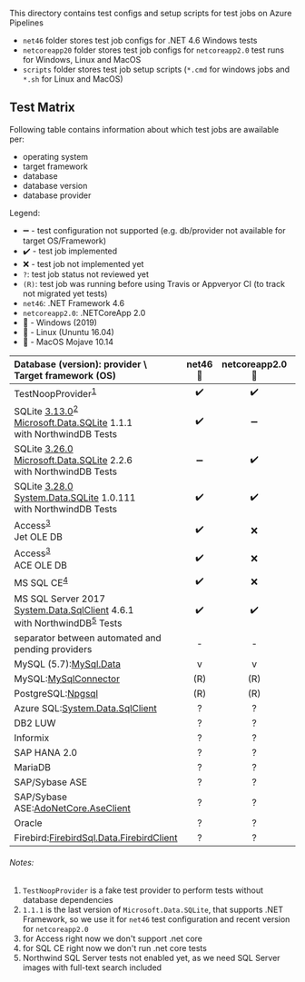 ﻿This directory contains test configs and setup scripts for test jobs on Azure Pipelines
- `net46` folder stores test job configs for .NET 4.6 Windows tests
- `netcoreapp20` folder stores test job configs for `netcoreapp2.0` test runs for Windows, Linux and MacOS
- `scripts` folder stores test job setup scripts (`*.cmd` for windows jobs and `*.sh` for Linux and MacOS)

## Test Matrix

Following table contains information about which test jobs are awailable per:
- operating system
- target framework
- database
- database version
- database provider

Legend:
- :heavy_minus_sign: - test configuration not supported (e.g. db/provider not available for target OS/Framework)
- :heavy_check_mark: - test job implemented
- :x: - test job not implemented yet
- `?`: test job status not reviewed yet
- `(R)`: test job was running before using Travis or Appveryor CI (to track not migrated yet tests)
- `net46`: .NET Framework 4.6
- `netcoreapp2.0`: .NETCoreApp 2.0
- :door: - Windows (2019)
- :penguin: - Linux (Ununtu 16.04)
- :green_apple: - MacOS Mojave 10.14

| Database (version): provider \ Target framework (OS) | net46 :door: | netcoreapp2.0 :door: | netcoreapp2.0 :penguin: | netcoreapp2.0 :green_apple: |
|:---|:---:|:---:|:---:|:---:|
|TestNoopProvider<sup>[1](#notes)</sup>|:heavy_check_mark:|:heavy_check_mark:|:heavy_check_mark:|:heavy_check_mark:|
|SQLite [3.13.0](https://www.sqlite.org/releaselog/3_13_0.html)<sup>[2](#notes)</sup><br>[Microsoft.Data.SQLite](https://www.nuget.org/packages/Microsoft.Data.SQLite/) 1.1.1<br>with NorthwindDB Tests|:heavy_check_mark:|:heavy_minus_sign:|:heavy_minus_sign:|:heavy_minus_sign:|
|SQLite [3.26.0](https://www.sqlite.org/releaselog/3_26_0.html)<br>[Microsoft.Data.SQLite](https://www.nuget.org/packages/Microsoft.Data.SQLite/) 2.2.6<br>with NorthwindDB Tests|:heavy_minus_sign:|:heavy_check_mark:|:heavy_check_mark:|:heavy_check_mark:|
|SQLite [3.28.0](https://www.sqlite.org/releaselog/3_28_0.html)<br>[System.Data.SQLite](https://www.nuget.org/packages/System.Data.SQLite.Core/) 1.0.111<br>with NorthwindDB Tests|:heavy_check_mark:|:heavy_check_mark:|:heavy_check_mark:|:heavy_check_mark:|
|Access<sup>[3](#notes)</sup><br>Jet OLE DB|:heavy_check_mark:|:x:|:heavy_minus_sign:|:heavy_minus_sign:|
|Access<sup>[3](#notes)</sup><br>ACE OLE DB|:heavy_check_mark:|:x:|:heavy_minus_sign:|:heavy_minus_sign:|
|MS SQL CE<sup>[4](#notes)</sup>|:heavy_check_mark:|:x:|:heavy_minus_sign:|:heavy_minus_sign:|
|MS SQL Server 2017<br>[System.Data.SqlClient](https://www.nuget.org/packages/System.Data.SqlClient/) 4.6.1<br>with NorthwindDB<sup>[5](#notes)</sup> Tests|:heavy_check_mark:|:heavy_check_mark:|:heavy_check_mark:|:heavy_check_mark:|
|separator between automated and pending providers|-|-|-|-|
|MySQL (5.7):[MySql.Data](https://www.nuget.org/packages/MySql.Data/)|v|v|v|v|
|MySQL:[MySqlConnector](https://www.nuget.org/packages/MySqlConnector/)|(R)|(R)|(R)|?|
|PostgreSQL:[Npgsql](https://www.nuget.org/packages/Npgsql/)|(R)|(R)|?|?|
|Azure SQL:[System.Data.SqlClient](https://www.nuget.org/packages/System.Data.SqlClient/)|?|?|?|?|
|DB2 LUW|?|?|?|?|
|Informix|?|?|?|?|
|SAP HANA 2.0|?|?|?|?|
|MariaDB|?|?|?|?|
|SAP/Sybase ASE|?|?|?|?|
|SAP/Sybase ASE:[AdoNetCore.AseClient](https://www.nuget.org/packages/AdoNetCore.AseClient/)|?|?|?|?|
|Oracle|?|?|?|?|
|Firebird:[FirebirdSql.Data.FirebirdClient](https://www.nuget.org/packages/FirebirdSql.Data.FirebirdClient/)|?|?|?|?|

###### Notes:
1. `TestNoopProvider` is a fake test provider to perform tests without database dependencies
2. `1.1.1` is the last version of `Microsoft.Data.SQLite`, that supports .NET Framework, so we use it for `net46` test configuration and recent version for `netcoreapp2.0`
3. for Access right now we don't support .net core
4. for SQL CE right now we don't run .net core tests
5. Northwind SQL Server tests not enabled yet, as we need SQL Server images with full-text search included

